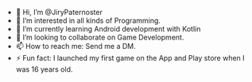 - 👋 Hi, I’m @JiryPaternoster
- 👀 I’m interested in all kinds of Programming.
- 🌱 I’m currently learning Android development with Kotlin
- 💞️ I’m looking to collaborate on Game Development.
- 📫 How to reach me: Send me a DM.
- ⚡ Fun fact: I launched my first game on the App and Play store when I was 16 years old.
